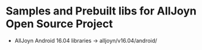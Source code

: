 # Samples and Prebuilt libs for AllJoyn Open Source Project

* AllJoyn Android 16.04 libraries ->  alljoyn/v16.04/android/

